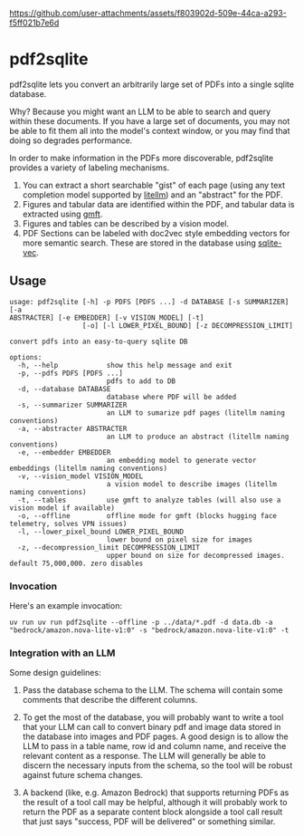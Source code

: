 https://github.com/user-attachments/assets/f803902d-509e-44ca-a293-f5ff021b7e6d

# pdf2sqlite

pdf2sqlite lets you convert an arbitrarily large set of PDFs into a single
sqlite database. 

Why? Because you might want an LLM to be able to search and query within these
documents. If you have a large set of documents, you may not be able to fit
them all into the model's context window, or you may find that doing so
degrades performance.

In order to make information in the PDFs more discoverable, pdf2sqlite provides 
a variety of labeling mechanisms.

1. You can extract a short searchable "gist" of each page (using any text 
   completion model supported by [litellm](https://github.com/BerriAI/litellm)) 
   and an "abstract" for the PDF.
2. Figures and tabular data are identified within the PDF, and tabular data is 
   extracted using [gmft](https://github.com/conjuncts/gmft).
3. Figures and tables can be described by a vision model.
4. PDF Sections can be labeled with doc2vec style embedding vectors for more 
   semantic search. These are stored in the database using 
   [sqlite-vec](https://github.com/asg017/sqlite-vec).

## Usage

```
usage: pdf2sqlite [-h] -p PDFS [PDFS ...] -d DATABASE [-s SUMMARIZER] [-a 
ABSTRACTER] [-e EMBEDDER] [-v VISION_MODEL] [-t]
                  [-o] [-l LOWER_PIXEL_BOUND] [-z DECOMPRESSION_LIMIT]

convert pdfs into an easy-to-query sqlite DB

options:
  -h, --help            show this help message and exit
  -p, --pdfs PDFS [PDFS ...]
                        pdfs to add to DB
  -d, --database DATABASE
                        database where PDF will be added
  -s, --summarizer SUMMARIZER
                        an LLM to sumarize pdf pages (litellm naming conventions)
  -a, --abstracter ABSTRACTER
                        an LLM to produce an abstract (litellm naming conventions)
  -e, --embedder EMBEDDER
                        an embedding model to generate vector embeddings (litellm naming conventions)
  -v, --vision_model VISION_MODEL
                        a vision model to describe images (litellm naming conventions)
  -t, --tables          use gmft to analyze tables (will also use a vision model if available)
  -o, --offline         offline mode for gmft (blocks hugging face telemetry, solves VPN issues)
  -l, --lower_pixel_bound LOWER_PIXEL_BOUND
                        lower bound on pixel size for images
  -z, --decompression_limit DECOMPRESSION_LIMIT
                        upper bound on size for decompressed images. default 75,000,000. zero disables
```

### Invocation

Here's an example invocation:

```
uv run uv run pdf2sqlite --offline -p ../data/*.pdf -d data.db -a "bedrock/amazon.nova-lite-v1:0" -s "bedrock/amazon.nova-lite-v1:0" -t
```

### Integration with an LLM

Some design guidelines:

1. Pass the database schema to the LLM. The schema will contain some comments 
   that describe the different columns.

2. To get the most of the database, you will probably want to write a tool that
   your LLM can call to convert binary pdf and image data stored in the
   database into images and PDF pages. A good design is to allow the LLM to
   pass in a table name, row id and column name, and receive the relevant
   content as a response. The LLM will generally be able to discern the
   necessary inputs from the schema, so the tool will be robust against future
   schema changes.

3. A backend (like, e.g. Amazon Bedrock) that supports returning PDFs as the
   result of a tool call may be helpful, although it will probably work to
   return the PDF as a separate content block alongside a tool call result that
   just says "success, PDF will be delivered" or something similar.
